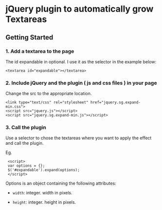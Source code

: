 jQuery plugin to automatically grow Textareas
=============================================

Getting Started
---------------

### 1. Add a textarea to the page
The id expandable in optional. I use it as the selector in the example below:

    <textarea id="expandable"></textarea>

### 2. Include jQuery and the plugin ( js and css files ) in your page
Change the src to the appropriate location.

    <link type="text/css" rel="stylesheet" href="jquery.sg.expand-min.css">
    <script src="jquery.js"></script>
    <script src="jquery.sg.expand-min.js"></script>

### 3. Call the plugin
Use a selector to chose the textareas where you want to apply the effect and call the plugin.

Eg.

     <script>
     var options = {};
     $('#expandable').expand(options);
     </script>


Options is an object containing the following attributes:

  * `width`: integer. width in pixels.

  * `height`: integer. height in pixels.

